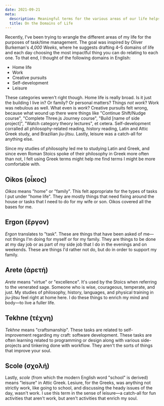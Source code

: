 ```yaml
---
date: 2021-09-21
meta:
  description: Meaningful terms for the various areas of our life helps us map where things go and how to decide what next to do.
  title: On the Domains of Life
---
```


Recently, I've been trying to wrangle the different areas of my life for the purposes of task/time management. The goal was inspired by Oliver Burkeman's _4,000 Weeks_, where he suggests drafting 4–5 domains of life and each day choosing the most impactful thing you can do relating to each one. To that end, I thought of the following domains in English:

- Home life
- Work
- Creative pursuits
- Self-development
- Leisure

These categories weren't right though. Home life is really broad. Is it just the building I live in? Or family? Or personal matters? Things _not work_? Work was nebulous as well. What even is _work_? Creative pursuits felt wrong, because what wound up there were things like "Continue Shift/Nudge course", "Complete Three.js Journey course", "Build [name of side project]", "Watch category theory lectures", et cetera. Self-development corralled all philosophy-related reading, history reading, Latin and Attic Greek study, and Brazilian jiu-jitsu. Lastly, leisure was a catch-all for anything else.

Since my studies of philosophy led me to studying Latin and Greek, and since even Roman Stoics spoke of their philosophy in Greek more often than not, I felt using Greek terms might help me find terms I might be more comfortable with.

## Oikos (οἶκος)

_Oikos_ means "home" or "family". This felt appropriate for the types of tasks I put under "home life". They are mostly things that need fixing around the house or tasks that I need to do for my wife or son. Oikos covered all the bases for me.

## Ergon (ἔργον)

_Ergon_ translates to "task". These are things that have been asked of me—not things I'm doing for myself or for my family. They are things to be done at my day job or as part of my side job that I do in the evenings and on weekends. These are things I'd rather not do, but do in order to support my family.

## Arete (ἀρετή)

_Arete_ means "virtue" or "excellence". It's used by the Stoics when referring to the venerated sage. Someone who is wise, courageous, temperate, and just. My studies of philosophy, history, languages, and physical training in jiu-jitsu feel right at home here. I do these things to enrich my mind and body—to live a fuller life.

## Tekhne (τέχνη)

_Tekhne_ means "craftsmanship". These tasks are related to self-improvement regarding my craft: software development. These tasks are often learning related to programming or design along with various side-projects and tinkering done with workflow. They aren't the sorts of things that improve your soul.

## Scole (σχολή)

Lastly, _scole_ (from which the modern English word "school" is derived) means "leisure" in Attic Greek. Lesiure, for the Greeks, was anything not strictly work, like going to school, and discussing the heady issues of the day, wasn't work. I use this term in the sense of leisure—a catch-all for fun activities that aren't work, but aren't activities that enrich my soul.

